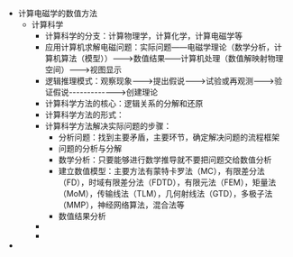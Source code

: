 - 计算电磁学的数值方法
	- 计算科学
		- 计算科学的分支：计算物理学，计算化学，计算电磁学等
		- 应用计算机求解电磁问题：实际问题——电磁学理论（数学分析，计算机算法（模型））--->数值结果——计算机处理（数值解映射物理空间）-——>视图显示
		- 逻辑推理模式：观察现象--->提出假说--->试验或再观测--->验证假说------------->创建理论
		- 计算科学方法的核心：逻辑关系的分解和还原
		- 计算科学方法的形式：
		- 计算科学方法解决实际问题的步骤：
			- 分析问题：找到主要矛盾，主要环节，确定解决问题的流程框架
			- 问题的分析与分解
			- 数学分析：只要能够进行数学推导就不要把问题交给数值分析
			- 建立数值模型：主要方法有蒙特卡罗法（MC），有限差分法（FD），时域有限差分法（FDTD），有限元法（FEM），矩量法（MoM），传输线法（TLM），几何射线法（GTD），多极子法（MMP），神经网络算法，混合法等
			- 数值结果分析
		-
		-
-